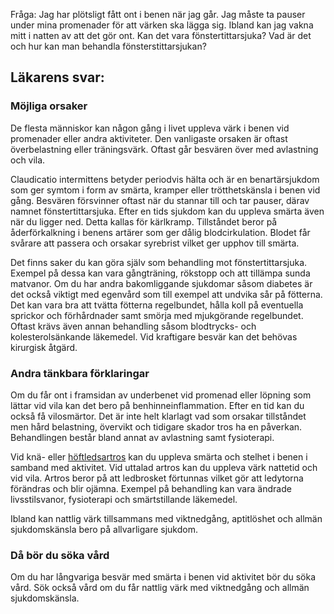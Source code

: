 Fråga: Jag har plötsligt fått ont i benen när jag går. Jag måste ta pauser under mina promenader för att värken ska lägga sig. Ibland kan jag vakna mitt i natten av att det gör ont. Kan det vara fönstertittarsjuka? Vad är det och hur kan man behandla fönsterstittarsjukan?

Läkarens svar:
--------------

### Möjliga orsaker

De flesta människor kan någon gång i livet uppleva värk i benen vid promenader eller andra aktiviteter. Den vanligaste orsaken är oftast överbelastning eller träningsvärk. Oftast går besvären över med avlastning och vila.

Claudicatio intermittens betyder periodvis hälta och är en benartärsjukdom som ger symtom i form av smärta, kramper eller trötthetskänsla i benen vid gång. Besvären försvinner oftast när du stannar till och tar pauser, därav namnet fönstertittarsjuka. Efter en tids sjukdom kan du uppleva smärta även när du ligger ned. Detta kallas för kärlkramp. Tillståndet beror på åderförkalkning i benens artärer som ger dålig blodcirkulation. Blodet får svårare att passera och orsakar syrebrist vilket ger upphov till smärta.

Det finns saker du kan göra själv som behandling mot fönstertittarsjuka. Exempel på dessa kan vara gångträning, rökstopp och att tillämpa sunda matvanor. Om du har andra bakomliggande sjukdomar såsom diabetes är det också viktigt med egenvård som till exempel att undvika sår på fötterna. Det kan vara bra att tvätta fötterna regelbundet, hålla koll på eventuella sprickor och förhårdnader samt smörja med mjukgörande regelbundet. Oftast krävs även annan behandling såsom blodtrycks- och kolesterolsänkande läkemedel. Vid kraftigare besvär kan det behövas kirurgisk åtgärd.

### Andra tänkbara förklaringar

Om du får ont i framsidan av underbenet vid promenad eller löpning som lättar vid vila kan det bero på benhinneinflammation. Efter en tid kan du också få vilosmärtor. Det är inte helt klarlagt vad som orsakar tillståndet men hård belastning, övervikt och tidigare skador tros ha en påverkan. Behandlingen består bland annat av avlastning samt fysioterapi.

Vid knä- eller [höftledsartros](https://www.kry.se/fakta/artros/ "hoftledsartros") kan du uppleva smärta och stelhet i benen i samband med aktivitet. Vid uttalad artros kan du uppleva värk nattetid och vid vila. Artros beror på att ledbrosket förtunnas vilket gör att ledytorna förändras och blir ojämna. Exempel på behandling kan vara ändrade livsstilsvanor, fysioterapi och smärtstillande läkemedel.

Ibland kan nattlig värk tillsammans med viktnedgång, aptitlöshet och allmän sjukdomskänsla bero på allvarligare sjukdom.

### Då bör du söka vård

Om du har långvariga besvär med smärta i benen vid aktivitet bör du söka vård. Sök också vård om du får nattlig värk med viktnedgång och allmän sjukdomskänsla.